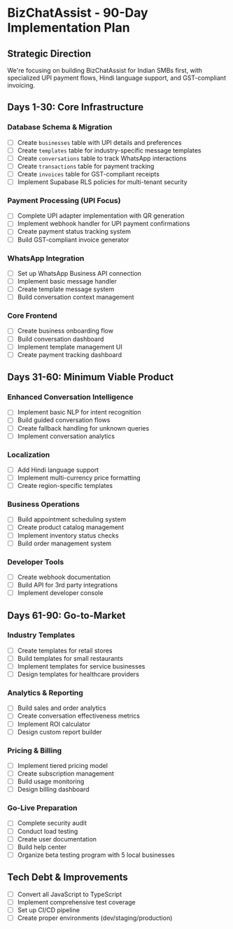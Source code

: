 # BizChatAssist - 90-Day Implementation Plan

## Strategic Direction
We're focusing on building BizChatAssist for Indian SMBs first, with specialized UPI payment flows, Hindi language support, and GST-compliant invoicing.

## Days 1-30: Core Infrastructure

### Database Schema & Migration
- [ ] Create `businesses` table with UPI details and preferences
- [ ] Create `templates` table for industry-specific message templates
- [ ] Create `conversations` table to track WhatsApp interactions
- [ ] Create `transactions` table for payment tracking
- [ ] Create `invoices` table for GST-compliant receipts
- [ ] Implement Supabase RLS policies for multi-tenant security

### Payment Processing (UPI Focus)
- [ ] Complete UPI adapter implementation with QR generation
- [ ] Implement webhook handler for UPI payment confirmations
- [ ] Create payment status tracking system
- [ ] Build GST-compliant invoice generator

### WhatsApp Integration
- [ ] Set up WhatsApp Business API connection
- [ ] Implement basic message handler
- [ ] Create template message system
- [ ] Build conversation context management

### Core Frontend
- [ ] Create business onboarding flow
- [ ] Build conversation dashboard
- [ ] Implement template management UI
- [ ] Create payment tracking dashboard

## Days 31-60: Minimum Viable Product

### Enhanced Conversation Intelligence
- [ ] Implement basic NLP for intent recognition
- [ ] Build guided conversation flows
- [ ] Create fallback handling for unknown queries
- [ ] Implement conversation analytics

### Localization
- [ ] Add Hindi language support
- [ ] Implement multi-currency price formatting
- [ ] Create region-specific templates

### Business Operations
- [ ] Build appointment scheduling system
- [ ] Create product catalog management
- [ ] Implement inventory status checks
- [ ] Build order management system

### Developer Tools
- [ ] Create webhook documentation
- [ ] Build API for 3rd party integrations
- [ ] Implement developer console

## Days 61-90: Go-to-Market

### Industry Templates
- [ ] Create templates for retail stores
- [ ] Build templates for small restaurants
- [ ] Implement templates for service businesses
- [ ] Design templates for healthcare providers

### Analytics & Reporting
- [ ] Build sales and order analytics
- [ ] Create conversation effectiveness metrics
- [ ] Implement ROI calculator
- [ ] Design custom report builder

### Pricing & Billing
- [ ] Implement tiered pricing model
- [ ] Create subscription management
- [ ] Build usage monitoring
- [ ] Design billing dashboard

### Go-Live Preparation
- [ ] Complete security audit
- [ ] Conduct load testing
- [ ] Create user documentation
- [ ] Build help center
- [ ] Organize beta testing program with 5 local businesses

## Tech Debt & Improvements
- [ ] Convert all JavaScript to TypeScript
- [ ] Implement comprehensive test coverage
- [ ] Set up CI/CD pipeline
- [ ] Create proper environments (dev/staging/production)

